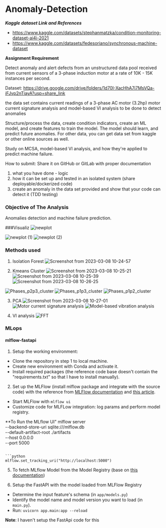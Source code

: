 # Anomaly-Detection

***Kaggle dataset Link and References***
- https://www.kaggle.com/datasets/stephanmatzka/condition-monitoring-dataset-ai4i-2021
- https://www.kaggle.com/datasets/fedesoriano/synchronous-machine-dataset

**Assignment Requirement**

Detect anomaly and alert defects from an unstructured data pool received from current sensors of a 3-phase induction motor at a rate of 10K - 15K instances per second. 

Dataset:
https://drive.google.com/drive/folders/1d70I-XacHhA7i7MsVQa-iFJvp2nTiayA?usp=share_link

the data set contains current readings of a 3-phase AC motor (3.2hp) 
motor current signature analysis and model-based VI analysis to be done to detect anomalies 

Structure/process the data, create condition indicators, create an ML model, and create features to train the model.  The model should learn, and predict future anomalies. 
For other data, you can get data set from kaggle or other online sources as well.

Study on MCSA, model-based VI analysis, and how they're applied to predict machine failure.

How to submit:
Share it on GitHub or GitLab with proper documentation 
1. what you have done - logic
2. how it can be set up and tested in an isolated system (share deployable/dockerized code)
3. create an anomaly in the data set provided and show that your code can detect it (TDD testing)

### Objective of The Analysis
Anomalies detection and machine failure prediction.

###Visualiz 
![newplot](https://user-images.githubusercontent.com/51690129/223624709-b9d03062-65bb-426a-a074-35bf543e47e9.png)

![newplot (1)](https://user-images.githubusercontent.com/51690129/223624730-b39ff1f0-73f7-4880-9efa-2b07d84f2a10.png)
![newplot (2)](https://user-images.githubusercontent.com/51690129/223624820-3a15df86-1aab-462f-882f-8afe2a25bddf.png)


### Methods used
1. Isolation Forest
![Screenshot from 2023-03-08 10-24-57](https://user-images.githubusercontent.com/51690129/223624017-90ca1f1e-6e01-4c82-ab6a-93cf6e79769e.png)

2. Kmeans Cluster
![Screenshot from 2023-03-08 10-25-21](https://user-images.githubusercontent.com/51690129/223624056-81efca33-d6b8-4fcb-a9b2-e06bdfd06c70.png)
![Screenshot from 2023-03-08 10-25-39](https://user-images.githubusercontent.com/51690129/223624082-42e572cc-81cc-4b98-8d49-5dc6573213a1.png)
![Screenshot from 2023-03-08 10-26-25](https://user-images.githubusercontent.com/51690129/223624195-9d426cbf-cc86-4bf7-be53-48848b2581da.png)

![Phases_p2p3_cluster](https://user-images.githubusercontent.com/51690129/223624231-90dce8e2-ae0f-413d-93d3-24fc60c60a0b.png)
![Phases_p1p3_cluster](https://user-images.githubusercontent.com/51690129/223624240-7759911d-57be-40e9-a4c2-39bd0f459466.png)
![Phases_p1p2_cluster](https://user-images.githubusercontent.com/51690129/223624243-62f7711d-a923-43ec-b98f-cb324bdc79ae.png)


3. PCA
![Screenshot from 2023-03-08 10-27-01](https://user-images.githubusercontent.com/51690129/223625022-e7567477-df50-49ba-8aa3-8345caa8e0fc.png)
![Motor current signature analysis](https://user-images.githubusercontent.com/51690129/223624327-15170a35-fe31-4601-80fe-1d938694cca4.png)
![Model-based vibration analysis](https://user-images.githubusercontent.com/51690129/223624341-a75ea87b-59d6-481d-8154-8222483f07fb.png)

4. VI analysis
![FFT](https://user-images.githubusercontent.com/51690129/223624403-31937f22-d31f-4ef6-adca-3c7d093a10a3.png)


### MLops
#### mlflow-fastapi 

1. Setup the working environment:
- Clone the repository in step 1 to local machine.
- Create new environment with Conda and activate it.
- Install required packages (the reference code base doesn't contain the "requirements.txt" so that I have to install manually).

2. Set up the MLFlow (install mlflow package and integrate with the source code) with the reference from [MLFlow documentation](https://www.mlflow.org/docs/latest/model-registry.html) and [this article](https://towardsdatascience.com/end-to-end-automl-train-and-serve-with-h2o-mlflow-fastapi-and-streamlit-5d36eedfe606).
- Start MLFlow with `mlflow ui`
- Customize code for MLFLow integration: log params and perform model registry.

**To Run the MLflow UI"
mlflow server \
       --backend-store-uri sqlite:///mlflow.db \
       --default-artifact-root ./artifacts \
       --host 0.0.0.0 \
       --port 5000
   ```
   
   ```python
   mlflow.set_tracking_uri("http://localhost:5000")
   ```
   
5. To fetch MLflow Model from the Model Registry (base on [this documentation](https://mlflow.org/docs/latest/model-registry.html#fetching-an-mlflow-model-from-the-model-registry)) 

6. Setup the FastAPI with the model loaded from MLFlow Registry
* Determine the input feature's schema (in `app/models.py`)
* Identify the model name and model version you want to load (in `main.py`).
* Run: `uvicorn app.main:app --reload`

**Note**: I haven't setup the FastApi code for this



